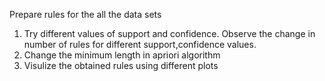 Prepare rules for the all the data sets 
1) Try different values of support and confidence. Observe the change in number of rules for different support,confidence values.
2) Change the minimum length in apriori algorithm
3) Visulize the obtained rules using different plots 
